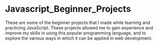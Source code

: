 # Javascript_Beginner_Projects

These are some of the beginner projects that I made while learning and practicing JavaScript. These projects allowed me to gain experience and improve my skills in using this popular programming language, and to explore the various ways in which it can be applied in web development. 
